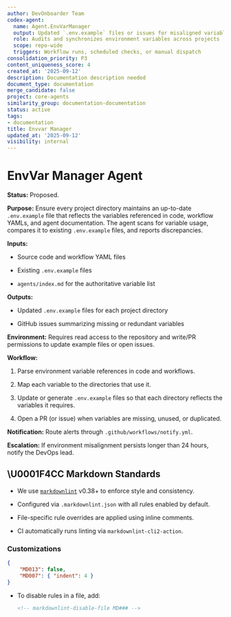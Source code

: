 ```yaml
---
author: DevOnboarder Team
codex-agent:
  name: Agent.EnvVarManager
  output: Updated `.env.example` files or issues for misaligned variables
  role: Audits and synchronizes environment variables across projects
  scope: repo-wide
  triggers: Workflow runs, scheduled checks, or manual dispatch
consolidation_priority: P3
content_uniqueness_score: 4
created_at: '2025-09-12'
description: Documentation description needed
document_type: documentation
merge_candidate: false
project: core-agents
similarity_group: documentation-documentation
status: active
tags:
- documentation
title: Envvar Manager
updated_at: '2025-09-12'
visibility: internal
---
```


# EnvVar Manager Agent

**Status:** Proposed.

**Purpose:**
Ensure every project directory maintains an up-to-date `.env.example` file that reflects the variables referenced in code, workflow YAMLs, and agent documentation. The agent scans for variable usage, compares it to existing `.env.example` files, and reports discrepancies.

**Inputs:**

- Source code and workflow YAML files

- Existing `.env.example` files

- `agents/index.md` for the authoritative variable list

**Outputs:**

- Updated `.env.example` files for each project directory

- GitHub issues summarizing missing or redundant variables

**Environment:**
Requires read access to the repository and write/PR permissions to update example files or open issues.

**Workflow:**

1. Parse environment variable references in code and workflows.

2. Map each variable to the directories that use it.

3. Update or generate `.env.example` files so that each directory reflects the variables it requires.

4. Open a PR (or issue) when variables are missing, unused, or duplicated.

**Notification:**
Route alerts through `.github/workflows/notify.yml`.

**Escalation:**
If environment misalignment persists longer than 24 hours, notify the DevOps lead.

## \U0001F4CC Markdown Standards

- We use [`markdownlint`](https://github.com/DavidAnson/markdownlint) v0.38+ to enforce style and consistency.

- Configured via `.markdownlint.json` with all rules enabled by default.

- File-specific rule overrides are applied using inline comments.

- CI automatically runs linting via `markdownlint-cli2-action`.

### Customizations

```json
{
    "MD013": false,
    "MD007": { "indent": 4 }
}

```

- To disable rules in a file, add:

    ```markdown
    <!-- markdownlint-disable-file MD### -->

    ```

